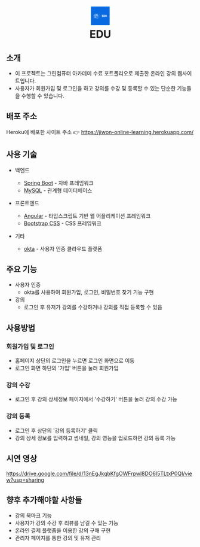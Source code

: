 <h1 align="center">
  <br>
  <a href="https://jiwon-online-learning.herokuapp.com/">
    <img src="https://github.com/wn5865/e-learning-front/blob/main/src/assets/logo/edU-logos.jpeg" alt="EDU" width="50">
  </a>
  <br>
  EDU
</h1>

## 소개

- 이 프로젝트는 그린컴퓨터 아카데미 수료 포트폴리오로 제출한 온라인 강의 웹사이트입니다.
- 사용자가 회원가입 및 로그인을 하고 강의를 수강 및 등록할 수 있는 단순한 기능들을 수행할 수 있습니다.

## 배포 주소

Heroku에 배포한 사이트 주소 👉 https://jiwon-online-learning.herokuapp.com/

## 사용 기술

- 백엔드

  - [Spring Boot](https://spring.io/) - 자바 프레임워크
  - [MySQL](https://www.mysql.com) - 관계형 데이터베이스

- 프론트엔드

  - [Angular](https://angular.io) - 타입스크립트 기반 웹 어플리케이션 프레임워크
  - [Bootstrap CSS](https://getbootstrap.com) - CSS 프레임워크

- 기타
  - [okta](https://www.okta.com/) - 사용자 인증 클라우드 플랫폼

## 주요 기능

- 사용자 인증
  - okta를 사용하여 회원가입, 로그인, 비밀번호 찾기 기능 구현
- 강의
  - 로그인 후 유저가 강의를 수강하거나 강의를 직접 등록할 수 있음

## 사용방법

### 회원가입 및 로그인

- 홈페이지 상단의 로그인을 누르면 로그인 화면으로 이동
- 로그인 화면 하단의 '가입' 버튼을 눌러 회원가입

### 강의 수강

- 로그인 후 강의 상세정보 페이지에서 '수강하기' 버튼을 눌러 강의 수강 가능

### 강의 등록

- 로그인 후 상단의 '강의 등록하기' 클릭
- 강의 상세 정보를 입력하고 썸네일, 강의 영능을 업로드하면 강의 등록 가능

## 시연 영상

https://drive.google.com/file/d/13nEgJkqbKfgOWFrpwl8DO6l5TLtxP0QI/view?usp=sharing

## 향후 추가해야할 사항들

- 강의 북마크 기능
- 사용자가 강의 수강 후 리뷰를 남길 수 있는 기능
- 온라인 결제 플랫폼을 이용한 강의 구매 구현
- 관리자 페이지를 통한 강의 및 유저 관리

